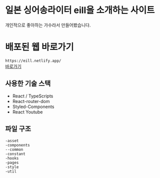 # 일본 싱어송라이터 eill을 소개하는 사이트
개인적으로 좋아하는 가수라서 만들어봤습니다.

# 배포된 웹 바로가기

`https://eill.netlify.app/` <br/>
<a href="https://eill.netlify.app/">바로가기</a>
## 사용한 기술 스택

- React / TypeScripts
- React-router-dom
- Styled-Components
- React Youtube

## 파일 구조

```
-asset
-components
--common
-constant
-hooks
-pages
-style
-util
```
